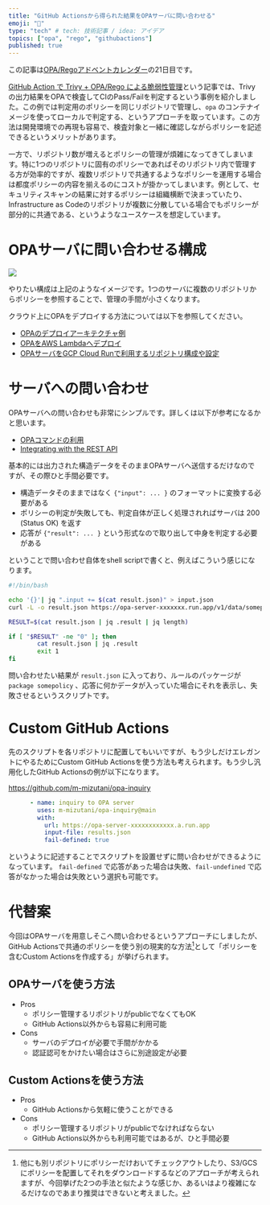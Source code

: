 ```yaml
---
title: "GitHub Actionsから得られた結果をOPAサーバに問い合わせる"
emoji: "📡"
type: "tech" # tech: 技術記事 / idea: アイデア
topics: ["opa", "rego", "githubactions"]
published: true
---
```


この記事は[OPA/Regoアドベントカレンダー](https://adventar.org/calendars/6601)の21日目です。

[GitHub Action で Trivy + OPA/Rego による脆弱性管理](https://zenn.dev/mizutani/articles/a8f8aac0ae6fb9)という記事では、Trivyの出力結果をOPAで検査してCIのPass/Failを判定するという事例を紹介しました。この例では判定用のポリシーを同じリポジトリで管理し、`opa` のコンテナイメージを使ってローカルで判定する、というアプローチを取っています。この方法は開発環境での再現も容易で、検査対象と一緒に確認しながらポリシーを記述できるというメリットがあります。

一方で、リポジトリ数が増えるとポリシーの管理が煩雑になってきてしまいます。特に1つのリポジトリに固有のポリシーであればそのリポジトリ内で管理する方が効率的ですが、複数リポジトリで共通するようなポリシーを運用する場合は都度ポリシーの内容を揃えるのにコストが掛かってしまいます。例として、セキュリティスキャンの結果に対するポリシーは組織横断で決まっていたり、Infrastructure as Codeのリポジトリが複数に分散している場合でもポリシーが部分的に共通である、というようなユースケースを想定しています。

# OPAサーバに問い合わせる構成

![](https://storage.googleapis.com/zenn-user-upload/7aa1aee2be50-20211220.jpg)

やりたい構成は上記のようなイメージです。1つのサーバに複数のリポジトリからポリシーを参照することで、管理の手間が小さくなります。

クラウド上にOPAをデプロイする方法については以下を参照してください。

- [OPAのデプロイアーキテクチャ例](https://zenn.dev/mizutani/articles/0b401a4be783e8)
- [OPAをAWS Lambdaへデプロイ](https://zenn.dev/mizutani/articles/759d47f17ebd2e)
- [OPAサーバをGCP Cloud Runで利用するリポジトリ構成や設定](https://zenn.dev/mizutani/articles/f305204605a7cf)

# サーバへの問い合わせ

OPAサーバへの問い合わせも非常にシンプルです。詳しくは以下が参考になるかと思います。

- [OPAコマンドの利用](https://zenn.dev/mizutani/articles/f00d3ca12e4102)
- [Integrating with the REST API](https://www.openpolicyagent.org/docs/latest/integration/#integrating-with-the-rest-api)

基本的には出力された構造データをそのままOPAサーバへ送信するだけなのですが、その際ひと手間必要です。

- 構造データそのままではなく `{"input": ... }` のフォーマットに変換する必要がある
- ポリシーの判定が失敗しても、判定自体が正しく処理されればサーバは 200 (Status OK) を返す
- 応答が `{"result": ... }` という形式なので取り出して中身を判定する必要がある

ということで問い合わせ自体をshell scriptで書くと、例えばこういう感じになります。

```bash
#!/bin/bash

echo '{}'| jq ".input += $(cat result.json)" > input.json
curl -L -o result.json https://opa-server-xxxxxxx.run.app/v1/data/somepolicy

RESULT=$(cat result.json | jq .result | jq length)

if [ "$RESULT" -ne "0" ]; then
        cat result.json | jq .result
        exit 1
fi
```

問い合わせたい結果が `result.json` に入っており、ルールのパッケージが `package somepolicy` 、応答に何かデータが入っていた場合にそれを表示し、失敗させるというスクリプトです。

# Custom GitHub Actions

先のスクリプトを各リポジトリに配置してもいいですが、もう少しだけエレガントにやるためにCustom GitHub Actionsを使う方法も考えられます。もう少し汎用化したGitHub Actionsの例が以下になります。

https://github.com/m-mizutani/opa-inquiry

```yml
      - name: inquiry to OPA server
        uses: m-mizutani/opa-inquiry@main
        with:
          url: https://opa-server-xxxxxxxxxxxx.a.run.app
          input-file: results.json
          fail-defined: true
```

というように記述することでスクリプトを設置せずに問い合わせができるようになっています。 `fail-defined` で応答があった場合は失敗、`fail-undefined` で応答がなかった場合は失敗という選択も可能です。

# 代替案

今回はOPAサーバを用意しそこへ問い合わせるというアプローチにしましたが、GitHub Actionsで共通のポリシーを使う別の現実的な方法[^storage]として「ポリシーを含むCustom Actionsを作成する」が挙げられます。

## OPAサーバを使う方法
- Pros
    - ポリシー管理するリポジトリがpublicでなくてもOK
    - GitHub Actions以外からも容易に利用可能
- Cons
    - サーバのデプロイが必要で手間がかかる
    - 認証認可をかけたい場合はさらに別途設定が必要

## Custom Actionsを使う方法
- Pros
    - GitHub Actionsから気軽に使うことができる
- Cons
    - ポリシー管理するリポジトリがpublicでなければならない
    - GitHub Actions以外からも利用可能ではあるが、ひと手間必要

[^storage]: 他にも別リポジトリにポリシーだけおいてチェックアウトしたり、S3/GCSにポリシーを配置してそれをダウンロードするなどのアプローチが考えられますが、今回挙げた2つの手法と似たような感じか、あるいはより複雑になるだけなのであまり推奨はできないと考えました。